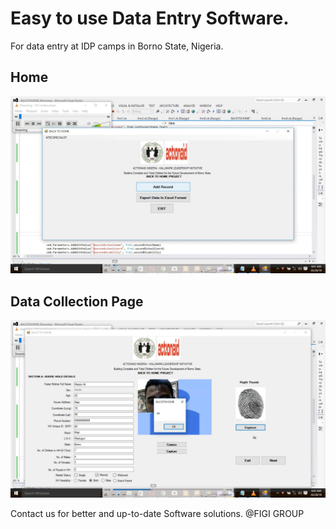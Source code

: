 # Easy to use Data Entry Software. 
For data entry at IDP camps in Borno State, Nigeria.

## Home

![](Screenshots/aa1.png)

## Data Collection Page

![](Screenshots/aa2.png)

Contact us for better and up-to-date Software solutions. @FIGI GROUP



